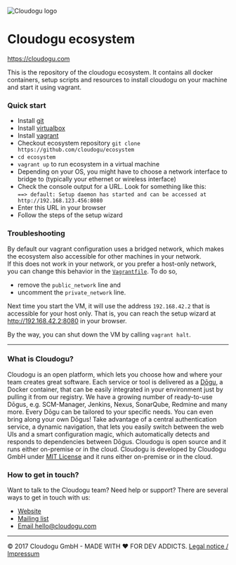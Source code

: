![Cloudogu logo](https://cloudogu.com/images/logo.png)
# Cloudogu ecosystem
https://cloudogu.com

This is the repository of the cloudogu ecosystem. It contains all docker containers, setup scripts and resources to install cloudogu on your machine and start it using vagrant.

### Quick start
* Install [git](https://git-scm.com/)
* Install [virtualbox](https://www.virtualbox.org/)
* Install [vagrant](https://www.vagrantup.com/docs/getting-started/)
* Checkout ecosystem repository `git clone https://github.com/cloudogu/ecosystem`
* `cd ecosystem`
* `vagrant up` to run ecosystem in a virtual machine
* Depending on your OS, you might have to choose a network interface to bridge to (typically your ethernet or wireless interface)
* Check the console output for a URL. Look for something like this:  
  `==> default: Setup daemon has started and can be accessed at http://192.168.123.456:8080`
* Enter this URL in your browser
* Follow the steps of the setup wizard

### Troubleshooting

By default our vagrant configuration uses a bridged network, which makes the ecosystem also accessible for other machines in your network.  
If this does not work in your network, or you prefer a host-only network, you can change this behavior in the [`Vagrantfile`](Vagrantfile). To do so,
* remove the `public_network` line and 
* uncomment the `private_network` line.

Next time you start the VM, it will use the address `192.168.42.2` that is accessible for your host only. That is, you can reach the setup wizard at http://192.168.42.2:8080 in your browser.

By the way, you can shut down the VM by calling `vagrant halt`.

---
### What is Cloudogu?
Cloudogu is an open platform, which lets you choose how and where your team creates great software. Each service or tool is delivered as a [Dōgu](https://translate.google.com/?text=D%26%23x014d%3Bgu#ja/en/%E9%81%93%E5%85%B7), a Docker container, that can be easily integrated in your environment just by pulling it from our registry. We have a growing number of ready-to-use Dōgus, e.g. SCM-Manager, Jenkins, Nexus, SonarQube, Redmine and many more. Every Dōgu can be tailored to your specific needs. You can even bring along your own Dōgus! Take advantage of a central authentication service, a dynamic navigation, that lets you easily switch between the web UIs and a smart configuration magic, which automatically detects and responds to dependencies between Dōgus. Cloudogu is open source and it runs either on-premise or in the cloud. Cloudogu is developed by Cloudogu GmbH under [MIT License](https://cloudogu.com/license.html) and it runs either on-premise or in the cloud.

### How to get in touch?
Want to talk to the Cloudogu team? Need help or support? There are several ways to get in touch with us:

* [Website](https://cloudogu.com)
* [Mailing list](https://groups.google.com/forum/#!forum/cloudogu)
* [Email hello@cloudogu.com](mailto:hello@cloudogu.com)

---
&copy; 2017 Cloudogu GmbH - MADE WITH :heart: FOR DEV ADDICTS. [Legal notice / Impressum](https://cloudogu.com/imprint.html)
